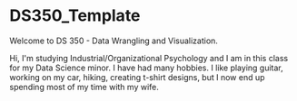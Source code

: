 # DS350_Template

Welcome to DS 350 - Data Wrangling and Visualization.

Hi, I'm studying Industrial/Organizational Psychology and I am in this class for my Data Science minor. I have had many hobbies. I like playing guitar, working on my car, hiking, creating t-shirt designs, but I now end up spending most of my time with my wife. 
